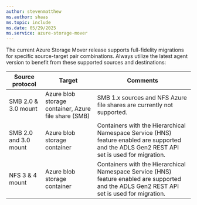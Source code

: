 ```yaml
---
author: stevenmatthew
ms.author: shaas
ms.topic: include
ms.date: 05/29/2025
ms.service: azure-storage-mover
---
```

<!-- 
!########################################################

ATTENTION: 
This is an include for several Storage Mover articles.
Handle file and content with care.

!########################################################
-->

The current Azure Storage Mover release supports full-fidelity migrations for specific source-target pair combinations. Always utilize the latest agent version to benefit from these supported sources and destinations:

|Source protocol   |Target                                                        |Comments                                                               |
|------------------|--------------------------------------------------------------|-----------------------------------------------------------------------|
|SMB 2.0 & 3.0 mount     |Azure blob storage container, Azure file share (SMB)          | SMB 1.x sources and NFS Azure file shares are currently not supported. |
|SMB 2.0 and 3.0 mount     |Azure blob storage container                                  | Containers with the Hierarchical Namespace Service (HNS) feature enabled are supported and the ADLS Gen2 REST API set is used for migration.|
|NFS 3 & 4 mount   |Azure blob storage container                                  | Containers with the Hierarchical Namespace Service (HNS) feature enabled are supported and the ADLS Gen2 REST API set is used for migration.|
